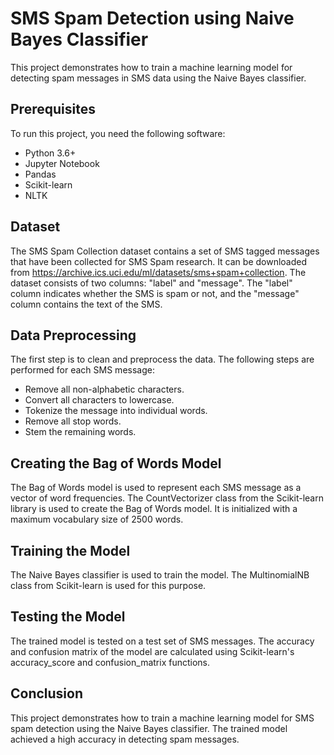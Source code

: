 # SMS Spam Detection using Naive Bayes Classifier

This project demonstrates how to train a machine learning model for detecting spam messages in SMS data using the Naive Bayes classifier.

## Prerequisites

To run this project, you need the following software:

* Python 3.6+
* Jupyter Notebook
* Pandas
* Scikit-learn
* NLTK

## Dataset

The SMS Spam Collection dataset contains a set of SMS tagged messages that have been collected for SMS Spam research. It can be downloaded from https://archive.ics.uci.edu/ml/datasets/sms+spam+collection. The dataset consists of two columns: "label" and "message". The "label" column indicates whether the SMS is spam or not, and the "message" column contains the text of the SMS.

## Data Preprocessing

The first step is to clean and preprocess the data. The following steps are performed for each SMS message:

* Remove all non-alphabetic characters.
* Convert all characters to lowercase.
* Tokenize the message into individual words.
* Remove all stop words.
* Stem the remaining words.

## Creating the Bag of Words Model

The Bag of Words model is used to represent each SMS message as a vector of word frequencies. The CountVectorizer class from the Scikit-learn library is used to create the Bag of Words model. It is initialized with a maximum vocabulary size of 2500 words.

## Training the Model

The Naive Bayes classifier is used to train the model. The MultinomialNB class from Scikit-learn is used for this purpose.

## Testing the Model

The trained model is tested on a test set of SMS messages. The accuracy and confusion matrix of the model are calculated using Scikit-learn's accuracy_score and confusion_matrix functions.

## Conclusion

This project demonstrates how to train a machine learning model for SMS spam detection using the Naive Bayes classifier. The trained model achieved a high accuracy in detecting spam messages.
